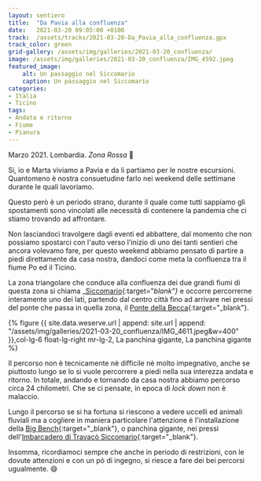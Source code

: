 ```yaml
---
layout: sentiero
title:  "Da Pavia alla confluenza"
date:   2021-03-20 09:05:00 +0100
track:  /assets/tracks/2021-03-20-Da_Pavia_alla_confluenza.gpx
track_color: green
grid-gallery: /assets/img/galleries/2021-03-20_confluenza/
image: /assets/img/galleries/2021-03-20_confluenza/IMG_4592.jpeg
featured_image:
    alt: Un passaggio nel Siccomario
    caption: Un passaggio nel Siccomario
categories:
- Italia
- Ticino
tags:
- Andata e ritorno 
- Fiume
- Pianura
---
```


Marzo 2021. Lombardia. *Zona Rossa* :grimacing:

Si, io e Marta viviamo a Pavia e da li partiamo per le nostre escursioni. Quantomeno 
è nostra consuetudine farlo nei weekend delle settimane durante le quali lavoriamo.

Questo però è un periodo strano, durante il quale come tutti sappiamo gli spostamenti sono vincolati alle necessità di 
contenere la pandemia che ci stiamo trovando ad affrontare.

Non lasciandoci travolgere dagli eventi ed abbattere, dal momento che non possiamo spostarci con l'auto verso l'inizio di
uno dei tanti sentieri che ancora volevamo fare, per questo weekend abbiamo pensato di partire a piedi direttamente da casa
nostra, dandoci come meta la confluenza tra il fiume Po ed il Ticino.

La zona triangolare che conduce alla confluenza dei due grandi fiumi di questa zona si chiama _[Siccomario](https://it.wikipedia.org/wiki/Siccomario){:target="_blank"}_ e occorre 
percorrerne interamente uno dei lati, partendo dal centro città fino ad arrivare nei pressi del ponte che passa in quella 
zona, il [Ponte della Becca](https://it.wikipedia.org/wiki/Ponte_della_Becca){:target="_blank"}.

{% figure {{ site.data.weserve.url | append: site.url | append: "/assets/img/galleries/2021-03-20_confluenza/IMG_4611.jpeg&w=400" }},col-lg-6 float-lg-right mr-lg-2, La panchina gigante, La panchina gigante %}

Il percorso non è tecnicamente nè difficile nè molto impegnativo, anche se piuttosto lungo se lo si vuole percorrere a piedi 
nella sua interezza andata e ritorno. In totale, andando e tornando da casa nostra abbiamo percorso circa 24 chilometri.
Che se ci pensate, in epoca di _lock down_ non è malaccio.

Lungo il percorso se si ha fortuna si riescono a vedere uccelli ed animali fluviali ma a cogliere in maniera particolare
l'attenzione è l'installazione della [Big Bench](https://bigbenchcommunityproject.org/){:target="_blank"}, o panchina gigante, 
nei pressi dell'[Imbarcadero di Travacò Siccomario](https://www.comune.travacosiccomario.pv.it/it-it/vivere-il-comune/associazioni-enti/imbarcadero-38528-1-cc6876ed4c30d0abc0762c10ff26d450){:target="_blank"}.

Insomma, ricordiamoci sempre che anche in periodo di restrizioni, con le dovute attenzioni e con un pò di ingegno, si riesce 
a fare dei bei percorsi ugualmente. :smile: